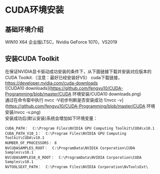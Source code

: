 # CUDA环境安装
## 基础环境介绍
WIN10 X64 企业版LTSC，Nvidia GeForce 1070，VS2019
## 安装CUDA Toolkit
在保证NVIDIA显卡驱动成功安装的条件下，从下面链接下载并安装对应版本的CUDA Toolkit.（注意：最好已经安装好VS）
cuda下载链接，https://developer.nvidia.com/cuda-downloads  
![CUDA10 downloads](https://github.com/fengyu10/CUDA-Programming/blob/master/CUDA 环境安装/CUDA10 downloads.png)  
通过在命令窗中执行 nvcc -V初步判断是否安装成功
![nvcc -v](https://github.com/fengyu10/CUDA-Programming/blob/master/CUDA 环境安装/nvcc -v.png)  
安装成功后(默认安装)系统会增加如下环境变量：
```
CUDA_PATH：  C:\Program Files\NVIDIA GPU Computing Toolkit\CUDA\v10.1
CUDA_PATH_V10_1：  C:\Program Files\NVIDIA GPU Computing Toolkit\CUDA\v10.1
NUMBER_OF_PROCESSORS： 8
NVCUDASAMPLES_ROOT：  C:\ProgramData\NVIDIA Corporation\CUDA Samples\v10.1
NVCUDASAMPLES8_0_ROOT：  C:\ProgramData\NVIDIA Corporation\CUDA Samples\v10.1
NVTOOLSEXT_PATH：  C:\Program Files\NVIDIA Corporation\NvToolsExt\
```
